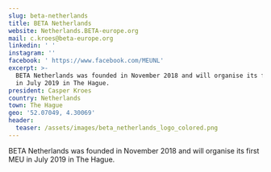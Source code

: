 ```yaml
---
slug: beta-netherlands
title: BETA Netherlands
website: Netherlands.BETA-europe.org
mail: c.kroes@beta-europe.org
linkedin: ' '
instagram: ''
facebook: ' https://www.facebook.com/MEUNL'
excerpt: >-
  BETA Netherlands was founded in November 2018 and will organise its first MEU
  in July 2019 in The Hague.
president: Casper Kroes
country: Netherlands
town: The Hague
geo: '52.07049, 4.30069'
header:
  teaser: /assets/images/beta_netherlands_logo_colored.png
---
```


BETA Netherlands was founded in November 2018 and will organise its first MEU in July 2019 in The Hague.

